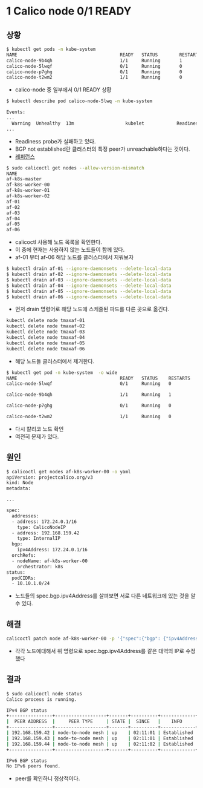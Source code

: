 # 1 Calico node 0/1 READY



## 상황

```bash
$ kubectl get pods -n kube-system
NAME                                      READY   STATUS        RESTARTS   AGE
calico-node-9b4qh                         1/1     Running       1          157m
calico-node-5lwqf                         0/1     Running       0          32m
calico-node-p7ghg                         0/1     Running       0          32m
calico-node-t2wm2                         1/1     Running       0          32m
```

- calico-node 중 일부에서 0/1 READY 상황



```bash
$ kubectl describe pod calico-node-5lwq -n kube-system
```

```bash
Events:
...
  Warning  Unhealthy  13m                   kubelet            Readiness probe failed: calico/node is not ready: BIRD is not ready: BGP not established with 192.168.159.41,192.168.159.43,192.168.159.71,192.168.159.72,192.168.159.73,192.168.159.74,192.168.159.75,192.168.159.76,172.24.0.12023-02-08 08:34:40.689 [INFO][585] health.go 156: Number of node(s) with BGP peering established = 0
...
```

- Readiness probe가 실패하고 있다.
- BGP not established란 클러스터의 특정 peer가 unreachable하다는 것이다.
- [레퍼런스](https://docs.tigera.io/calico/3.25/operations/troubleshoot/troubleshooting#error-caliconode-is-not-ready-bird-is-not-ready-bgp-not-established-with-10001)



```bash
$ sudo calicoctl get nodes --allow-version-mismatch
NAME
af-k8s-master
af-k8s-worker-00
af-k8s-worker-01
af-k8s-worker-02
af-01
af-02
af-03
af-04
af-05
af-06
```

- calicoctl 사용해 노드 목록을 확인한다.
- 이 중에 현재는 사용하지 않는 노드들이 함께 있다.
- af-01 부터 af-06 해당 노드를 클러스터에서 지워보자



```bash
$ kubectl drain af-01 --ignore-daemonsets --delete-local-data
$ kubectl drain af-02 --ignore-daemonsets --delete-local-data
$ kubectl drain af-03 --ignore-daemonsets --delete-local-data
$ kubectl drain af-04 --ignore-daemonsets --delete-local-data
$ kubectl drain af-05 --ignore-daemonsets --delete-local-data
$ kubectl drain af-06 --ignore-daemonsets --delete-local-data
```

- 먼저 drain 명령어로 해당 노드에 스케줄된 파드롤 다른 곳으로 옮긴다.



```bash
kubectl delete node tmaxaf-01
kubectl delete node tmaxaf-02
kubectl delete node tmaxaf-03
kubectl delete node tmaxaf-04
kubectl delete node tmaxaf-05
kubectl delete node tmaxaf-06
```

- 해당 노드들 클러스터에서 제거한다.



```bash
$ kubectl get pod -n kube-system  -o wide
NAME                                      READY   STATUS    RESTARTS   AGE     IP               NODE               NOMINATED NODE   READINESS GATES
calico-node-5lwqf                         0/1     Running   0          17h     192.168.159.44   af-k8s-worker-02   <none>           <none>

calico-node-9b4qh                         1/1     Running   1          19h     192.168.159.41   af-k8s-master      <none>           <none>

calico-node-p7ghg                         0/1     Running   0          17h     192.168.159.42   af-k8s-worker-00   <none>           <none>

calico-node-t2wm2                         1/1     Running   0          17h     192.168.159.43   af-k8s-worker-01   <none>           <none>
```

- 다시 칼리코 노드 확인
- 여전히 문제가 있다.



## 원인

```bash
$ calicoctl get nodes af-k8s-worker-00 -o yaml
apiVersion: projectcalico.org/v3
kind: Node
metadata:

...

spec:
  addresses:
  - address: 172.24.0.1/16
    type: CalicoNodeIP
  - address: 192.168.159.42
    type: InternalIP
  bgp:
    ipv4Address: 172.24.0.1/16
  orchRefs:
  - nodeName: af-k8s-worker-00
    orchestrator: k8s
status:
  podCIDRs:
  - 10.10.1.0/24
```

- 노드들의 spec.bgp.ipv4Address를 살펴보면 서로 다른 네트워크에 있는 것을 알 수 있다.



## 해결

```bash
calicoctl patch node af-k8s-worker-00 -p '{"spec":{"bgp": {"ipv4Address": "192.168.159.42/24"}}}'
```

- 각각 노드에대해서 위 명령으로 spec.bgp.ipv4Address를 같은 대역의 IP로 수정했다



## 결과

```bash
$ sudo calicoctl node status
Calico process is running.

IPv4 BGP status
+----------------+-------------------+-------+----------+-------------+
|  PEER ADDRESS  |     PEER TYPE     | STATE |  SINCE   |    INFO     |
+----------------+-------------------+-------+----------+-------------+
| 192.168.159.42 | node-to-node mesh | up    | 02:11:01 | Established |
| 192.168.159.43 | node-to-node mesh | up    | 02:11:01 | Established |
| 192.168.159.44 | node-to-node mesh | up    | 02:11:02 | Established |
+----------------+-------------------+-------+----------+-------------+

IPv6 BGP status
No IPv6 peers found.
```

- peer를 확인하니 정상적이다.
